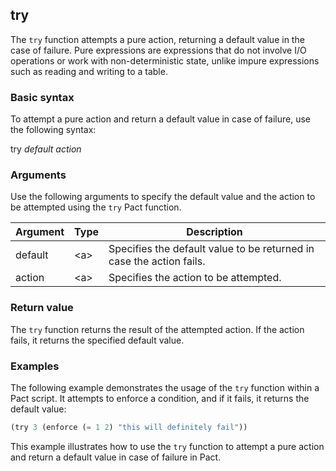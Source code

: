 ## try
The `try` function attempts a pure action, returning a default value in the case of failure. Pure expressions are expressions that do not involve I/O operations or work with non-deterministic state, unlike impure expressions such as reading and writing to a table.

### Basic syntax

To attempt a pure action and return a default value in case of failure, use the following syntax:

try *default* *action*

### Arguments

Use the following arguments to specify the default value and the action to be attempted using the `try` Pact function.

| Argument | Type | Description |
| --- | --- | --- |
| default | \<a> | Specifies the default value to be returned in case the action fails. |
| action | \<a> | Specifies the action to be attempted. |

### Return value

The `try` function returns the result of the attempted action. If the action fails, it returns the specified default value.

### Examples

The following example demonstrates the usage of the `try` function within a Pact script. It attempts to enforce a condition, and if it fails, it returns the default value:

```lisp
(try 3 (enforce (= 1 2) "this will definitely fail"))
```

This example illustrates how to use the `try` function to attempt a pure action and return a default value in case of failure in Pact.

